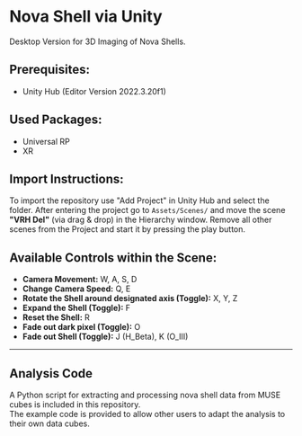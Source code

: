 # Nova Shell via Unity

Desktop Version for 3D Imaging of Nova Shells.

## Prerequisites:

- Unity Hub (Editor Version 2022.3.20f1)

## Used Packages:
- Universal RP
- XR

## Import Instructions:
To import the repository use "Add Project" in Unity Hub and select the folder. After entering the project go to `Assets/Scenes/` and move the scene **"VRH Del"** (via drag & drop) in the Hierarchy window. Remove all other scenes from the Project and start it by pressing the play button.

## Available Controls within the Scene:

- **Camera Movement:** W, A, S, D  
- **Change Camera Speed:** Q, E  
- **Rotate the Shell around designated axis (Toggle):** X, Y, Z  
- **Expand the Shell (Toggle):** F  
- **Reset the Shell:** R  
- **Fade out dark pixel (Toggle):** O  
- **Fade out Shell (Toggle):** J (H_Beta), K (O_III)

---

## Analysis Code

A Python script for extracting and processing nova shell data from MUSE cubes is included in this repository.  
The example code is provided to allow other users to adapt the analysis to their own data cubes.  

